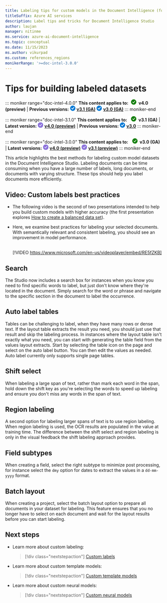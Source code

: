 ```yaml
---
title: Labeling tips for custom models in the Document Intelligence (formerly Form Recognizer) Studio
titleSuffix: Azure AI services
description: Label tips and tricks for Document Intelligence Studio
author: laujan
manager: nitinme
ms.service: azure-ai-document-intelligence
ms.topic: conceptual
ms.date: 11/15/2023
ms.author: vikurpad
ms.custom: references_regions
monikerRange: '>=doc-intel-3.0.0'
---
```



# Tips for building labeled datasets

::: moniker range="doc-intel-4.0.0"
**This content applies to:**![checkmark](media/yes-icon.png) **v4.0 (preview)** | **Previous versions:** ![blue-checkmark](media/blue-yes-icon.png) [**v3.1 (GA)**](?view=doc-intel-3.1.0&preserve-view=tru) ![blue-checkmark](media/blue-yes-icon.png) [**v3.0 (GA)**](?view=doc-intel-3.0.0&preserve-view=tru)
::: moniker-end

::: moniker range="doc-intel-3.1.0"
**This content applies to:** ![checkmark](media/yes-icon.png) **v3.1 (GA)** | **Latest version:** ![purple-checkmark](media/purple-yes-icon.png) [**v4.0 (preview)**](?view=doc-intel-4.0.0&preserve-view=true) | **Previous versions:** ![blue-checkmark](media/blue-yes-icon.png) [**v3.0**](?view=doc-intel-3.0.0&preserve-view=true)
::: moniker-end

::: moniker range="doc-intel-3.0.0"
**This content applies to:** ![checkmark](media/yes-icon.png) **v3.0 (GA)** | **Latest versions:** ![purple-checkmark](media/purple-yes-icon.png) [**v4.0 (preview)**](?view=doc-intel-4.0.0&preserve-view=true) ![purple-checkmark](media/purple-yes-icon.png) [**v3.1 (preview)**](?view=doc-intel-3.1.0&preserve-view=true)
::: moniker-end

This article highlights the best methods for labeling custom model datasets in the Document Intelligence Studio. Labeling documents can be time consuming when you have a large number of labels, long documents, or documents with varying structure. These tips should help you label documents more efficiently.

## Video: Custom labels best practices

* The following video is the second of two presentations intended to help you build custom models with higher accuracy (the first presentation explores [How to create a balanced data set](concept-custom-label.md#video-custom-label-tips-and-pointers)).

* Here, we examine best practices for labeling your selected documents. With semantically relevant and consistent labeling, you should see an improvement in model performance.</br></br>

  [!VIDEO https://www.microsoft.com/en-us/videoplayer/embed/RE5fZKB]

## Search

The Studio now includes a search box for instances when you know you need to find specific words to label, but just don't know where they're located in the document. Simply search for the word or phrase and navigate to the specific section in the document to label the occurrence.

## Auto label tables

Tables can be challenging to label, when they have many rows or dense text. If the layout table extracts the result you need, you should just use that result and skip the labeling process. In instances where the layout table isn't exactly what you need, you can start with generating the table field from the values layout extracts. Start by selecting the table icon on the page and select on the auto label button. You can then edit the values as needed. Auto label currently only supports single page tables.

## Shift select

When labeling a large span of text, rather than mark each word in the span, hold down the shift key as you're selecting the words to speed up labeling and ensure you don't miss any words in the span of text.

## Region labeling

A second option for labeling larger spans of text is to use region labeling. When region labeling is used, the OCR results are populated in the value at training time. The difference between the shift select and region labeling is only in the visual feedback the shift labeling approach provides.

## Field subtypes

When creating a field, select the right subtype to minimize post processing, for instance select the ```dmy``` option for dates to extract the values in a ```dd-mm-yyyy``` format.

## Batch layout

When creating a project, select the batch layout option to prepare all documents in your dataset for labeling. This feature ensures that you no longer have to select on each document and wait for the layout results before you can start labeling.

## Next steps

* Learn more about custom labeling:

  > [!div class="nextstepaction"]
  > [Custom labels](concept-custom-label.md)

* Learn more about custom template models:

  > [!div class="nextstepaction"]
  > [Custom template models](concept-custom-template.md)

* Learn more about custom neural models:

  > [!div class="nextstepaction"]
  > [Custom neural models](concept-custom-neural.md)
